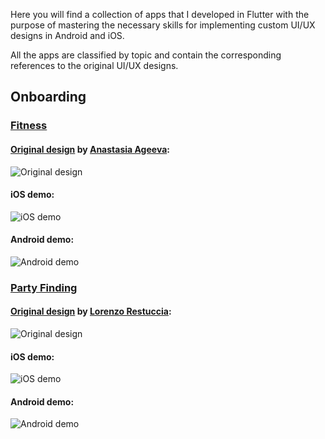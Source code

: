 Here you will find a collection of apps that I developed in Flutter with the purpose of mastering the necessary skills for implementing custom UI/UX designs in Android and iOS.

All the apps are classified by topic and contain the corresponding references to the original UI/UX designs.

## Onboarding

### [Fitness](onboarding/fitness)

#### [Original design](https://www.uplabs.com/posts/fitness-app-onboarding-16ea7d31-a12c-49f8-b70c-e367cf651425) by [Anastasia Ageeva](https://www.uplabs.com/aaz127):

![Original design](onboarding/fitness/original-design.png)

#### iOS demo:

![iOS demo](onboarding/fitness/demo-ios.gif)

#### Android demo:

![Android demo](onboarding/fitness/demo-android.gif)

### [Party Finding](onboarding/party_finding)

#### [Original design](https://www.uplabs.com/posts/party-finding-concept) by [Lorenzo Restuccia](https://www.uplabs.com/lorenzo_restuccia_8):

![Original design](onboarding/party_finding/original-design.png)

#### iOS demo:

![iOS demo](onboarding/party_finding/demo-ios.gif)

#### Android demo:

![Android demo](onboarding/party_finding/demo-android.gif)
